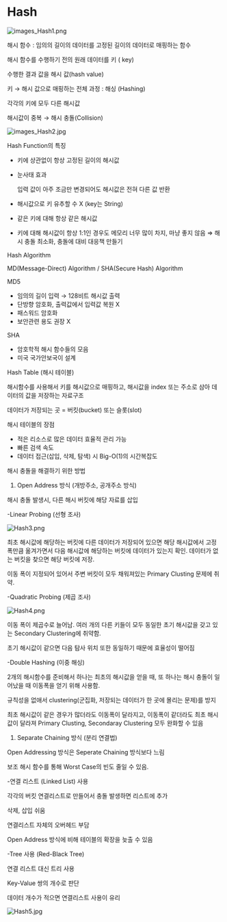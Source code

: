 # Hash

![images_Hash1.png](Hash1.png)

해시 함수 : 임의의 길이의 데이터를 고정된 길이의 데이터로 매핑하는 함수

해시 함수를 수행하기 전의 원래 데이터를  키 ( key)

수행한 결과 값을 해시 값(hash value)

키 → 해시 값으로 매핑하는 전체 과정 : 해싱 (Hashing)

각각의 키에 모두 다른 해시값

해시값이 중복 → 해시 충돌(Collision)

![images_Hash2.jpg](Hash2.jpg)

Hash Function의 특징

- 키에 상관없이 항상 고정된 길이의 해시값
- 눈사태 효과
    
    입력  값이 아주 조금만 변경되어도 해시값은 전혀 다른 값 반환
    
- 해시값으로 키 유추할 수 X (key는 String)
- 같은 키에 대해 항상 같은 해시값
- 키에 대해 해시값이 항상 1:1인 경우도 메모리 너무 많이 차지, 마냥 좋지 않음 ⇒ 해시 충돌 최소화, 충돌에 대비 대응책 만들기

Hash Algorithm

MD(Message-Direct) Algorithm / SHA(Secure Hash) Algorithm

MD5

- 임의의 길이 입력 → 128비트 해시값 출력
- 단방향 암호화, 출력값에서 입력값 복원  X
- 패스워드 암호화
- 보안관련 용도 권장 X

SHA

- 암호학적 해시 함수들의 모음
- 미국 국가안보국이 설계

Hash Table (해시 테이블)

해시함수를 사용해서 키를 해시값으로 매핑하고, 해시값을 index 또는 주소로 삼아 데이터의 값을 저장하는 자료구조

데이터가 저장되는 곳 = 버킷(bucket) 또는 슬롯(slot)

해시 테이블의 장점

- 적은 리소스로 많은 데이터 효율적 관리 가능
- 빠른 검색 속도
- 데이터 접근(삽입, 삭제, 탐색) 시 Big-O(1)의 시간복잡도

해시 충돌을 해결하기 위한 방법

1. Open Address 방식 (개방주소, 공개주소 방식)

해시 충돌 발생시, 다른 해시 버킷에 해당 자료를 삽입

-Linear Probing (선형 조사)

![Hash3.png](Hash3.png)

최초 해시값에 해당하는 버킷에 다른 데이터가 저장되어 있으면 해당 해시값에서 고정 폭만큼 옮겨가면서 다음 해시값에 해당하는 버킷에 데이터가 있는지 확인. 데이터가 없는 버킷을 찾으면 해당 버킷에 저장.

이동 폭이 지정되어 있어서 주변 버킷이 모두 채워져있는  Primary Clusting 문제에 취약.

-Quadratic Probing (제곱 조사)

![Hash4.png](Hash4.png)

이동 폭이 제곱수로 늘어남. 여러 개의 다른 키들이 모두 동일한 초기 해시값을 갖고 있는 Secondary Clustering에 취약함.

초기 해시값이 같으면 다음 탐사 위치 또한 동일하기 때문에 효율성이 떨어짐

-Double Hashing (이중 해싱)

2개의 해시함수를 준비해서 하나는 최초의 해시값을 얻을 때, 또 하나는 해시 충돌이 일어났을 때 이동폭을 얻기 위해 사용함.

규칙성을 없애서 clustering(군집화,  저장되는 데이터가 한 곳에 몰리는 문제)를 방지

최초 해시값이 같은 경우가 많더라도 이동폭이 달라지고, 이동폭이 같더라도 최초 해시값이 달라져 Primary Clusting, Secondaray Clustering 모두 완화할 수 있음

1. Separate Chaining 방식 (분리 연결법)

Open Addressing 방식은 Seperate Chaining 방식보다 느림

보조 해시 함수를 통해 Worst Case의 빈도 줄일 수 있음.

 -연결 리스트 (Linked List) 사용

각각의 버킷 연결리스트로 만들어서 충돌 발생하면 리스트에 추가

삭제, 삽입 쉬움

연결리스트 자체의 오버헤드 부담

Open Address 방식에 비해 테이블의 확장을 늦출 수 있음

 -Tree 사용 (Red-Black Tree)

연결 리스트 대신 트리 사용

Key-Value 쌍의 개수로 판단

데이터 개수가 적으면 연결리스트 사용이 유리

![Hash5.jpg](Hash5.jpg)
